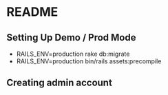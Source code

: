 # README

## Setting Up Demo / Prod Mode

* RAILS_ENV=production rake db:migrate
* RAILS_ENV=production bin/rails assets:precompile

## Creating admin account
